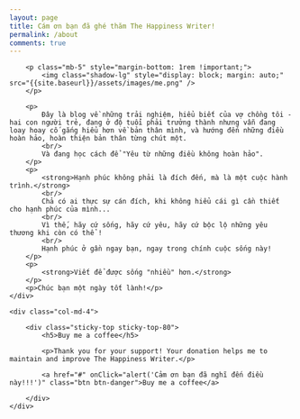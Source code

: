 ```yaml
---
layout: page
title: Cám ơn bạn đã ghé thăm The Happiness Writer!
permalink: /about
comments: true
---
```


<div class="row justify-content-between">
	<div class="col-md-8 pr-5">

		<p class="mb-5" style="margin-bottom: 1rem !important;">
			<img class="shadow-lg" style="display: block; margin: auto;" src="{{site.baseurl}}/assets/images/me.png" />
		</p>

		<p>
			Đây là blog về những trải nghiệm, hiểu biết của vợ chồng tôi - hai con người trẻ, đang ở độ tuổi phải trưởng thành nhưng vẫn đang loay hoay cố gắng hiểu hơn về bản thân mình, và hướng đến những điều hoàn hảo, hoàn thiện bản thân từng chút một.
			<br/>
			Và đang học cách để "Yêu từ những điều không hoàn hảo".
		</p>
		<p>		
			<strong>Hạnh phúc không phải là đích đến, mà là một cuộc hành trình.</strong>
			<br/>
			Chả có ai thực sự cán đích, khi không hiểu cái gì cần thiết cho hạnh phúc của mình... 
			<br/>
			Vì thế, hãy cứ sống, hãy cứ yêu, hãy cứ bộc lộ những yêu thương khi còn có thể ! 
			<br/>
			Hạnh phúc ở gần ngay bạn, ngay trong chính cuộc sống này!
		</p>
		<p>
			<strong>Viết để được sống "nhiều" hơn.</strong>
		</p>
		<p>Chúc bạn một ngày tốt lành!</p>
	</div>

	<div class="col-md-4">

		<div class="sticky-top sticky-top-80">
			<h5>Buy me a coffee</h5>

			<p>Thank you for your support! Your donation helps me to maintain and improve The Happiness Writer.</p>

			<a href="#" onClick="alert('Cảm ơn bạn đã nghĩ đến điều này!!!')" class="btn btn-danger">Buy me a coffee</a> 

		</div>
	</div>
</div>
